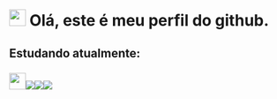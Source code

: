 # <img src="https://thumbs.gfycat.com/HeartfeltLargeBobolink-max-1mb.gif" width="30px" height="30px">  Olá, este é meu perfil do github.
## Estudando atualmente:
### <img src="https://cdn.jsdelivr.net/gh/devicons/devicon/icons/cplusplus/cplusplus-original.svg" width="30px" height="30px"><img src="https://cdn.jsdelivr.net/gh/devicons/devicon/icons/java/java-original.svg"/><img src="https://cdn.jsdelivr.net/gh/devicons/devicon/icons/ubuntu/ubuntu-plain.svg" /><img src="https://cdn.jsdelivr.net/gh/devicons/devicon/icons/apache/apache-original-wordmark.svg" />

<!--
**lucaspereirasouza/Lucaspereirasouza** is a ✨ _special_ ✨ repository because its `README.md` (this file) appears on your GitHub profile.

Here are some ideas to get you started:

- 🔭 I’m currently working on ...
- 🌱 I’m currently learning ...
- 👯 I’m looking to collaborate on ...
- 🤔 I’m looking for help with ...
- 💬 Ask me about ...
- 📫 How to reach me: ...
- 😄 Pronouns: ...
- ⚡ Fun fact: ...
-->
